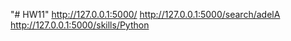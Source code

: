 "# HW11" 
http://127.0.0.1:5000/
http://127.0.0.1:5000/search/adelA
http://127.0.0.1:5000/skills/Python
